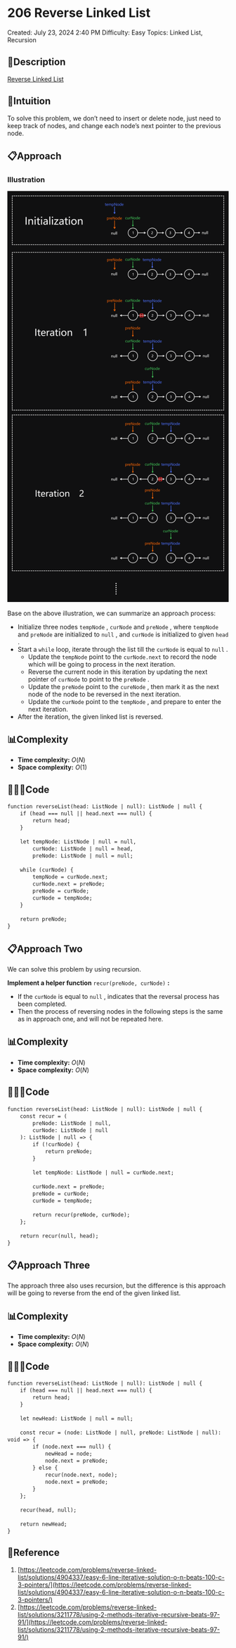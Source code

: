 # 206 Reverse Linked List

Created: July 23, 2024 2:40 PM
Difficulty: Easy
Topics: Linked List, Recursion

## 📖Description

[Reverse Linked List](https://leetcode.com/problems/reverse-linked-list/description/)

## 🤔Intuition

To solve this problem, we don’t need to insert or delete node, just need to keep track of nodes, and change each node’s next pointer to the previous node.

## 📋Approach

### **Illustration**

![ReverseLinkedList](./ReverseLinkedList.png)

Base on the above illustration, we can summarize an approach process:  

- Initialize three nodes `tempNode` , `curNode` and `preNode` , where `tempNode` and `preNode` are initialized to `null` , and `curNode` is initialized to given `head` .
- Start a `while` loop, iterate through the list till the `curNode` is equal to `null` .
    - Update the `tempNode` point to the `curNode.next` to record the node which will be going to process in the next iteration.
    - Reverse the current node in this iteration by updating the next pointer of `curNode` to point to the `preNode` .
    - Update the `preNode` point to the `cureNode` , then mark it as the next node of the node to be reversed in the next iteration.
    - Update the `curNode` point to the `tempNode` , and prepare to enter the next iteration.
- After the iteration, the given linked list is reversed.

## 📊Complexity

- **Time complexity:** $O(N)$
- **Space complexity:** $O(1)$

## 🧑🏻‍💻Code

```tsx
function reverseList(head: ListNode | null): ListNode | null {
    if (head === null || head.next === null) {
        return head;
    }

    let tempNode: ListNode | null = null,
        curNode: ListNode | null = head,
        preNode: ListNode | null = null;

    while (curNode) {
        tempNode = curNode.next;
        curNode.next = preNode;
        preNode = curNode;
        curNode = tempNode;
    }

    return preNode;
}
```

## 📋Approach Two

We can solve this problem by using recursion.

**Implement a helper function** `recur(preNode, curNode)` **:**

- If the `curNode` is equal to `null` , indicates that the reversal process has been completed.
- Then the process of reversing nodes in the following steps is the same as in approach one, and will not be repeated here.

## 📊Complexity

- **Time complexity:** $O(N)$
- **Space complexity:** $O(N)$

## 🧑🏻‍💻Code

```tsx
function reverseList(head: ListNode | null): ListNode | null {
    const recur = (
        preNode: ListNode | null,
        curNode: ListNode | null
    ): ListNode | null => {
        if (!curNode) {
            return preNode;
        }

        let tempNode: ListNode | null = curNode.next;

        curNode.next = preNode;
        preNode = curNode;
        curNode = tempNode;

        return recur(preNode, curNode);
    };

    return recur(null, head);
}
```

## 📋Approach Three

The approach three also uses recursion, but the difference is this approach will be going to reverse from the end of the given linked list.

## 📊Complexity

- **Time complexity:** $O(N)$
- **Space complexity:** $O(N)$

## 🧑🏻‍💻Code

```tsx
function reverseList(head: ListNode | null): ListNode | null {
    if (head === null || head.next === null) {
        return head;
    }

    let newHead: ListNode | null = null;

    const recur = (node: ListNode | null, preNode: ListNode | null): void => {
        if (node.next === null) {
            newHead = node;
            node.next = preNode;
        } else {
            recur(node.next, node);
            node.next = preNode;
        }
    };

    recur(head, null);

    return newHead;
}
```

## 🔖Reference

1. [https://leetcode.com/problems/reverse-linked-list/solutions/4904337/easy-6-line-iterative-solution-o-n-beats-100-c-3-pointers/](https://leetcode.com/problems/reverse-linked-list/solutions/4904337/easy-6-line-iterative-solution-o-n-beats-100-c-3-pointers/)
2. [https://leetcode.com/problems/reverse-linked-list/solutions/3211778/using-2-methods-iterative-recursive-beats-97-91/](https://leetcode.com/problems/reverse-linked-list/solutions/3211778/using-2-methods-iterative-recursive-beats-97-91/)